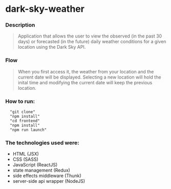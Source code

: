 # dark-sky-weather

### Description
> Application that allows the user to view the observed (in the past 30 days) or forecasted (in the future) daily weather conditions for a given location using the Dark Sky API.

### Flow
> When you first access it, the weather from your location and the current date will be displayed. 
> Selecting a new location will hold the inital time and modifying the current date will keep the previous location.

### How to run:
```
  "git clone"
  "npm install"
  "cd frontend"
  "npm install"
  "npm run launch"
```

### The technologies used were:
- HTML (JSX)
- CSS (SASS)
- JavaScript (ReactJS)
- state management (Redux)
- side effects middleware (Thunk)
- server-side api wrapper (NodeJS)

